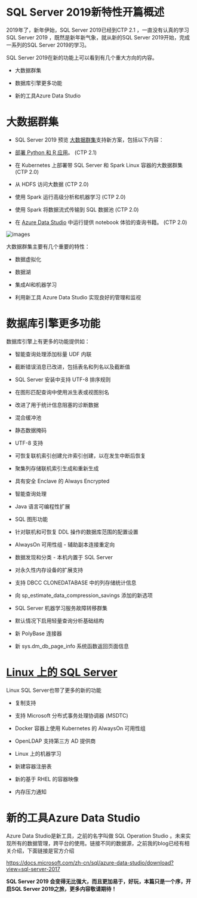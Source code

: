 # SQL Server 2019新特性开篇概述

2019年了，新年伊始，SQL Server 2019已经到CTP 2.1 ，一直没有认真的学习SQL Server 2019 ，既然是新年新气象，就从新的SQL Server 2019开始，完成一系列的SQL Server 2019的学习。

SQL Server 2019在新的功能上可以看到有几个重大方向的内容。

* 大数据群集

* 数据库引擎更多功能

* 新的工具Azure Data Studio

# 大数据群集

* SQL Server 2019 预览 [大数据群集](https://docs.microsoft.com/zh-cn/sql/big-data-cluster/big-data-cluster-overview?view=sql-server-ver15)支持新方案，包括以下内容：

* [部署 Python 和 R 应用](https://docs.microsoft.com/zh-cn/sql/big-data-cluster/big-data-cluster-create-apps?view=sql-server-ver15)。 (CTP 2.1)

* 在 Kubernetes 上部署带 SQL Server 和 Spark Linux 容器的大数据群集 (CTP 2.0)

* 从 HDFS 访问大数据 (CTP 2.0)

* 使用 Spark 运行高级分析和机器学习 (CTP 2.0)

* 使用 Spark 将数据流式传输到 SQL 数据池 (CTP 2.0)

* 在 [Azure Data Studio](https://docs.microsoft.com/zh-cn/sql/azure-data-studio/what-is?view=sql-server-ver15) 中运行提供 notebook 体验的查询书籍。 (CTP 2.0)

![images](https://github.com/CohenLyon/OCPChinaPTSALLDOCS/blob/patch-1/01.BLOG/images/%E6%96%B0%E5%B9%B4%E6%96%B0%E6%B0%94%E8%B1%A1%EF%BC%8C%E4%BB%8ESQL%20Server%202019%E6%96%B0%E7%89%B9%E6%80%A7%E5%BC%80%E5%A7%8B%EF%BC%8101.png)

大数据群集主要有几个重要的特性：

* 数据虚拟化

* 数据湖

* 集成AI和机器学习

* 利用新工具 Azure Data Studio 实现良好的管理和监视

# 数据库引擎更多功能

数据库引擎上有更多的功能提供如：

* 智能查询处理添加标量 UDF 内联

* 截断错误消息已改进，包括表名和列名以及截断值

* SQL Server 安装中支持 UTF-8 排序规则

* 在图形匹配查询中使用派生表或视图别名

* 改进了用于统计信息阻塞的诊断数据

* 混合缓冲池

* 静态数据掩码

* UTF-8 支持

* 可恢复联机索引创建允许索引创建，以在发生中断后恢复

* 聚集列存储联机索引生成和重新生成

* 具有安全 Enclave 的 Always Encrypted

* 智能查询处理

* Java 语言可编程性扩展

* SQL 图形功能

* 针对联机和可恢复 DDL 操作的数据库范围的配置设置

* AlwaysOn 可用性组 - 辅助副本连接重定向

* 数据发现和分类 - 本机内置于 SQL Server

* 对永久性内存设备的扩展支持

* 支持 DBCC CLONEDATABASE 中的列存储统计信息

* 向 sp_estimate_data_compression_savings 添加的新选项

* SQL Server 机器学习服务故障转移群集

* 默认情况下启用轻量查询分析基础结构

* 新 PolyBase 连接器

* 新 sys.dm_db_page_info 系统函数返回页面信息

# [Linux 上的 SQL Server](https://docs.microsoft.com/zh-cn/sql/sql-server/what-s-new-in-sql-server-ver15?view=sql-server-ver15#sqllinux)

Linux SQL Server也带了更多的新的功能

* 复制支持

* 支持 Microsoft 分布式事务处理协调器 (MSDTC)

* Docker 容器上使用 Kubernetes 的 AlwaysOn 可用性组

* OpenLDAP 支持第三方 AD 提供商

* Linux 上的机器学习

* 新建容器注册表

* 新的基于 RHEL 的容器映像

* 内存压力通知

# 新的工具Azure Data Studio
Azure Data Studio是新工具，之前的名字叫做 SQL Operation Studio 。未来实现所有的数据管理，跨平台的使用。链接不同的数据源，之前我的blog已经有相关介绍，下面链接是官方介绍

https://docs.microsoft.com/zh-cn/sql/azure-data-studio/download?view=sql-server-2017

**SQL Server 2019 会变得无比强大，而且更加易于，好玩，本篇只是一个序，开启SQL Server 2019之旅，更多内容敬请期待！**
